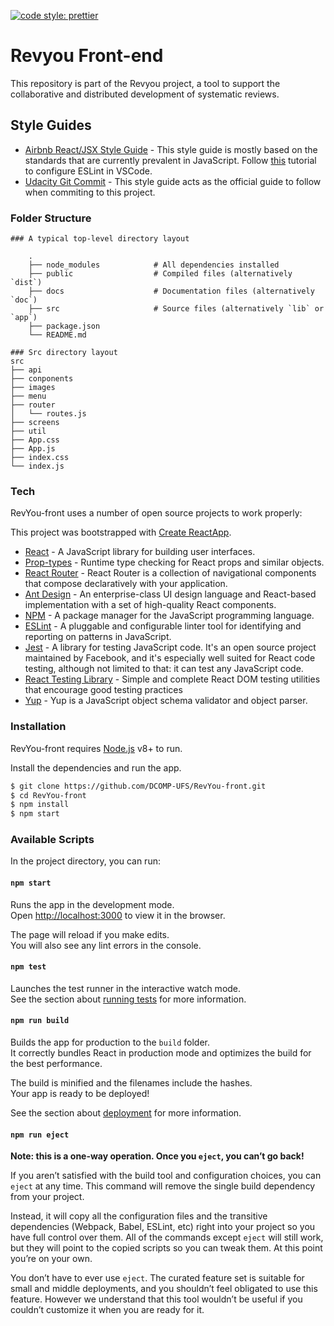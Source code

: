 [![code style: prettier](https://img.shields.io/badge/code_style-prettier-ff69b4.svg?style=flat-square)](https://github.com/prettier/prettier)

# Revyou Front-end 

This repository is part of the Revyou project, a tool to support the collaborative and distributed development of systematic reviews.

## Style Guides

  - [Airbnb React/JSX Style Guide] - This style guide is mostly based on the standards that are currently prevalent in JavaScript. Follow [this](https://blog.echobind.com/integrating-prettier-eslint-airbnb-style-guide-in-vscode-47f07b5d7d6a) tutorial to configure ESLint in VSCode. 
  - [Udacity Git Commit] - This style guide acts as the official guide to follow when commiting to this project.

### Folder Structure
```
### A typical top-level directory layout

    .
    ├── node_modules			# All dependencies installed
    ├── public                  # Compiled files (alternatively `dist`)
    ├── docs                    # Documentation files (alternatively `doc`)
    ├── src                     # Source files (alternatively `lib` or `app`)
    ├── package.json
    └── README.md

```

```
### Src directory layout
src
├── api
├── conponents
├── images
├── menu
├── router
│   └── routes.js
├── screens
├── util
├── App.css
├── App.js
├── index.css   
└── index.js
```

### Tech

RevYou-front uses a number of open source projects to work properly:

This project was bootstrapped with [Create ReactApp](https://github.com/facebook/create-react-app).

* [React] - A JavaScript library for building user interfaces.
* [Prop-types] - Runtime type checking for React props and similar objects.
* [React Router] - React Router is a collection of navigational components that compose declaratively with your application.
* [Ant Design] - An enterprise-class UI design language and React-based implementation with a set of high-quality React components.
* [NPM] - A package manager for the JavaScript programming language.
* [ESLint] - A pluggable and configurable linter tool for identifying and reporting on patterns in JavaScript.
* [Jest] - A library for testing JavaScript code. It's an open source project maintained by Facebook, and it's especially well suited for React code testing, although not limited to that: it can test any JavaScript code. 
* [React Testing Library] -  Simple and complete React DOM testing utilities that encourage good testing practices
* [Yup] - Yup is a JavaScript object schema validator and object parser. 

### Installation

RevYou-front requires [Node.js](https://nodejs.org/) v8+ to run.

Install the dependencies and run the app.

```sh
$ git clone https://github.com/DCOMP-UFS/RevYou-front.git
$ cd RevYou-front
$ npm install
$ npm start
```

### Available Scripts

In the project directory, you can run:

#### `npm start`

Runs the app in the development mode.<br>
Open [http://localhost:3000](http://localhost:3000) to view it in the browser.

The page will reload if you make edits.<br>
You will also see any lint errors in the console.

#### `npm test`

Launches the test runner in the interactive watch mode.<br>
See the section about [running tests](https://facebook.github.io/create-react-app/docs/running-tests) for more information.

#### `npm run build`

Builds the app for production to the `build` folder.<br>
It correctly bundles React in production mode and optimizes the build for the best performance.

The build is minified and the filenames include the hashes.<br>
Your app is ready to be deployed!

See the section about [deployment](https://facebook.github.io/create-react-app/docs/deployment) for more information.

#### `npm run eject`

**Note: this is a one-way operation. Once you `eject`, you can’t go back!**

If you aren’t satisfied with the build tool and configuration choices, you can `eject` at any time. This command will remove the single build dependency from your project.

Instead, it will copy all the configuration files and the transitive dependencies (Webpack, Babel, ESLint, etc) right into your project so you have full control over them. All of the commands except `eject` will still work, but they will point to the copied scripts so you can tweak them. At this point you’re on your own.

You don’t have to ever use `eject`. The curated feature set is suitable for small and middle deployments, and you shouldn’t feel obligated to use this feature. However we understand that this tool wouldn’t be useful if you couldn’t customize it when you are ready for it.


[//]: # (These are reference links used in the body of this note and get stripped out when the markdown processor does its job. There is no need to format nicely because it shouldn't be seen. Thanks SO - http://stackoverflow.com/questions/4823468/store-comments-in-markdown-syntax)


[node.js]: <http://nodejs.org>
[React]: <https://reactjs.org/>
[Prop-types]: <https://www.npmjs.com/package/prop-types>
[React Router]: <https://reacttraining.com/react-router/>
[Ant Design]: <https://ant.design/>  
[NPM]: <https://www.npmjs.com/>
[ESLint]: <https://eslint.org/>
[Airbnb React/JSX Style Guide]: <https://github.com/airbnb/javascript/tree/master/react>
[Udacity Git Commit]: <https://udacity.github.io/git-styleguide/>
[Jest]: <https://jestjs.io/>
[React Testing Library]: <https://github.com/kentcdodds/react-testing-library>
[Yup]: <https://github.com/jquense/yup>
